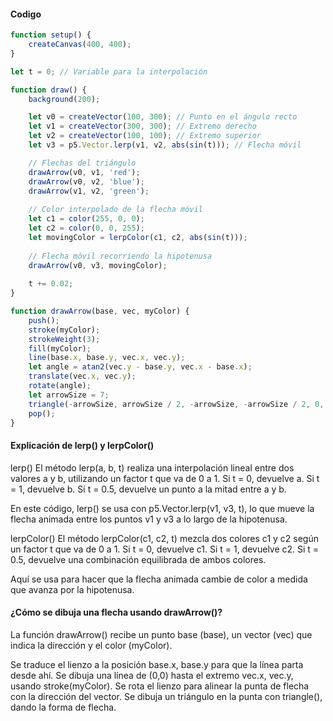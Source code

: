 #### Codigo

``` js
function setup() {
    createCanvas(400, 400);
}

let t = 0; // Variable para la interpolación

function draw() {
    background(200);

    let v0 = createVector(100, 300); // Punto en el ángulo recto
    let v1 = createVector(300, 300); // Extremo derecho
    let v2 = createVector(100, 100); // Extremo superior
    let v3 = p5.Vector.lerp(v1, v2, abs(sin(t))); // Flecha móvil

    // Flechas del triángulo
    drawArrow(v0, v1, 'red');
    drawArrow(v0, v2, 'blue');
    drawArrow(v1, v2, 'green');
    
    // Color interpolado de la flecha móvil
    let c1 = color(255, 0, 0);
    let c2 = color(0, 0, 255);
    let movingColor = lerpColor(c1, c2, abs(sin(t)));
    
    // Flecha móvil recorriendo la hipotenusa
    drawArrow(v0, v3, movingColor);
    
    t += 0.02;
}

function drawArrow(base, vec, myColor) {
    push();
    stroke(myColor);
    strokeWeight(3);
    fill(myColor);
    line(base.x, base.y, vec.x, vec.y);
    let angle = atan2(vec.y - base.y, vec.x - base.x);
    translate(vec.x, vec.y);
    rotate(angle);
    let arrowSize = 7;
    triangle(-arrowSize, arrowSize / 2, -arrowSize, -arrowSize / 2, 0, 0);
    pop();
}

```

#### Explicación de lerp() y lerpColor()
lerp()
El método lerp(a, b, t) realiza una interpolación lineal entre dos valores a y b, utilizando un factor t que va de 0 a 1.
Si t = 0, devuelve a.
Si t = 1, devuelve b.
Si t = 0.5, devuelve un punto a la mitad entre a y b.

En este código, lerp() se usa con p5.Vector.lerp(v1, v3, t), lo que mueve la flecha animada entre los puntos v1 y v3 a lo largo de la hipotenusa.

lerpColor()
El método lerpColor(c1, c2, t) mezcla dos colores c1 y c2 según un factor t que va de 0 a 1.
Si t = 0, devuelve c1.
Si t = 1, devuelve c2.
Si t = 0.5, devuelve una combinación equilibrada de ambos colores.

Aquí se usa para hacer que la flecha animada cambie de color a medida que avanza por la hipotenusa.

#### ¿Cómo se dibuja una flecha usando drawArrow()?

La función drawArrow() recibe un punto base (base), un vector (vec) que indica la dirección y el color (myColor).

Se traduce el lienzo a la posición base.x, base.y para que la línea parta desde ahí.
Se dibuja una línea de (0,0) hasta el extremo vec.x, vec.y, usando stroke(myColor).
Se rota el lienzo para alinear la punta de flecha con la dirección del vector.
Se dibuja un triángulo en la punta con triangle(), dando la forma de flecha.
